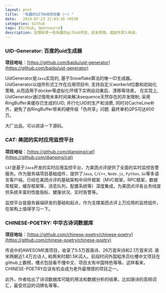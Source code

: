 ```yaml
---
layout: post
title:  "有趣的GITHUB项目集（一）"
date:   2019-07-23 21:03:36 +0530
categories: Github
tags: [Github, Opensource]
description: 定期收录一些有趣的github项目，启发思路，或留作深入研读。
---
```


### UID-Generator: 百度的uid生成器
**项目地址**：[https://github.com/baidu/uid-generator](https://github.com/baidu/uid-generator)

UidGenerator是`Java`实现的, 基于Snowflake算法的唯一ID生成器。UidGenerator以组件形式工作在应用项目中, 支持自定义workerId位数和初始化策略, 从而适用于docker等虚拟化环境下实例自动重启、漂移等场景。 在实现上, UidGenerator通过借用未来时间来解决sequence天然存在的并发限制; 采用RingBuffer来缓存已生成的UID, 并行化UID的生产和消费, 同时对CacheLine补齐，避免了由RingBuffer带来的硬件级「伪共享」问题. 最终单机QPS可达600万。

大厂出品，可以阅读一下源码。

### CAT: 美团的实时应用监控平台
**项目地址**：[https://github.com/dianping/cat](https://github.com/dianping/cat)

`CAT`是基于`Java`开发的实时应用监控平台，为美团点评提供了全面的实时监控告警服务。作为服务端项目基础组件，提供了`Java`, `C/C++`, `Node.js`, `Python`, `Go`等多语言客户端，已经在美团点评的基础架构中间件框架（MVC框架，RPC框架，数据库框架，缓存框架等，消息队列，配置系统等）深度集成，为美团点评各业务线提供系统丰富的性能指标、健康状况、实时告警等。

监控平台是服务器端研发的基础和起点，作为支撑美团点评上万应用的监控组件，在架构上值得学习一下。

### CHINESE-POETRY: 中华古诗词数据库
**项目地址**：[https://github.com/chinese-poetry/chinese-poetry](https://github.com/chinese-poetry/chinese-poetry)

传说中的AWESOME类项目，收录了5.5万首唐诗、26万首宋诗和2.1万首宋词. 唐宋两朝近1.4万古诗人, 和两宋时期1.5K词人。前段时间外国程序员吐槽中文项目在github上霸榜，槽点包括看不懂中文、项目太有中国特色等等。这样看来，CHINESE-POETRY应该有机会成为老外最憎恨的项目之一。

此外，作者给出了诗词数据库可能的用法和数据分析的结果，比如唐诗的高频词汇，最受欢迎的词牌名等等。
